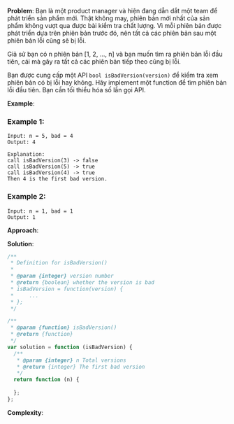 **Problem**:
Bạn là một product manager và hiện đang dẫn dắt một team để phát triển sản phẩm mới. Thật không may, phiên bản mới nhất của sản phẩm không vượt qua được bài kiểm tra chất lượng. Vì mỗi phiên bản được phát triển dựa trên phiên bản trước đó, nên tất cả các phiên bản sau một phiên bản lỗi cũng sẽ bị lỗi.

Giả sử bạn có n phiên bản [1, 2, ..., n] và bạn muốn tìm ra phiên bản lỗi đầu tiên, cái mà gây ra tất cả các phiên bản tiếp theo cũng bị lỗi.

Bạn được cung cấp một API `bool isBadVersion(version)` để kiểm tra xem phiên bản có bị lỗi hay không. Hãy implement một function để tìm phiên bản lỗi đầu tiên. Bạn cần tối thiểu hóa số lần gọi API.

**Example**:

### Example 1:

```
Input: n = 5, bad = 4
Output: 4

Explanation:
call isBadVersion(3) -> false
call isBadVersion(5) -> true
call isBadVersion(4) -> true
Then 4 is the first bad version.
```

### Example 2:

```
Input: n = 1, bad = 1
Output: 1
```

**Approach**:

**Solution**:

```js
/**
 * Definition for isBadVersion()
 *
 * @param {integer} version number
 * @return {boolean} whether the version is bad
 * isBadVersion = function(version) {
 *     ...
 * };
 */

/**
 * @param {function} isBadVersion()
 * @return {function}
 */
var solution = function (isBadVersion) {
  /**
   * @param {integer} n Total versions
   * @return {integer} The first bad version
   */
  return function (n) {
    
  };
};
```

**Complexity**:
